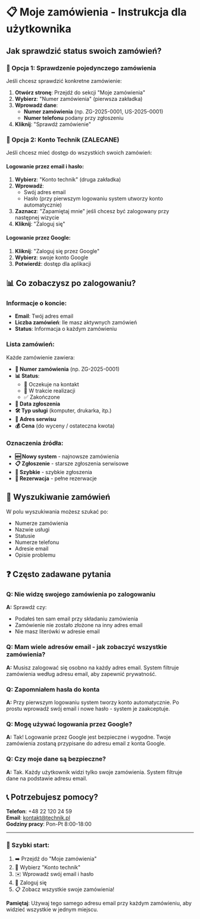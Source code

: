 # 📋 Moje zamówienia - Instrukcja dla użytkownika

## Jak sprawdzić status swoich zamówień?

### 🔐 Opcja 1: Sprawdzenie pojedynczego zamówienia

Jeśli chcesz sprawdzić konkretne zamówienie:

1. **Otwórz stronę**: Przejdź do sekcji "Moje zamówienia"
2. **Wybierz**: "Numer zamówienia" (pierwsza zakładka)
3. **Wprowadź dane**:
   - **Numer zamówienia** (np. ZG-2025-0001, US-2025-0001)
   - **Numer telefonu** podany przy zgłoszeniu
4. **Kliknij**: "Sprawdź zamówienie"

### 👤 Opcja 2: Konto Technik (ZALECANE)

Jeśli chcesz mieć dostęp do wszystkich swoich zamówień:

#### Logowanie przez email i hasło:
1. **Wybierz**: "Konto technik" (druga zakładka)
2. **Wprowadź**:
   - Swój adres email
   - Hasło (przy pierwszym logowaniu system utworzy konto automatycznie)
3. **Zaznacz**: "Zapamiętaj mnie" jeśli chcesz być zalogowany przy następnej wizycie
4. **Kliknij**: "Zaloguj się"

#### Logowanie przez Google:
1. **Kliknij**: "Zaloguj się przez Google"
2. **Wybierz**: swoje konto Google
3. **Potwierdź**: dostęp dla aplikacji

## 📊 Co zobaczysz po zalogowaniu?

### Informacje o koncie:
- **Email**: Twój adres email
- **Liczba zamówień**: Ile masz aktywnych zamówień
- **Status**: Informacja o każdym zamówieniu

### Lista zamówień:
Każde zamówienie zawiera:
- **🔢 Numer zamówienia** (np. ZG-2025-0001)
- **📊 Status**: 
  - 🔄 Oczekuje na kontakt
  - 🔧 W trakcie realizacji  
  - ✅ Zakończone
- **📅 Data zgłoszenia**
- **🛠️ Typ usługi** (komputer, drukarka, itp.)
- **📍 Adres serwisu**
- **💰 Cena** (do wyceny / ostateczna kwota)

### Oznaczenia źródła:
- **🆕 Nowy system** - najnowsze zamówienia
- **📋 Zgłoszenie** - starsze zgłoszenia serwisowe
- **📱 Szybkie** - szybkie zgłoszenia 
- **📝 Rezerwacja** - pełne rezerwacje

## 🔎 Wyszukiwanie zamówień

W polu wyszukiwania możesz szukać po:
- Numerze zamówienia
- Nazwie usługi
- Statusie
- Numerze telefonu
- Adresie email
- Opisie problemu

## ❓ Często zadawane pytania

### Q: Nie widzę swojego zamówienia po zalogowaniu
**A:** Sprawdź czy:
- Podałeś ten sam email przy składaniu zamówienia
- Zamówienie nie zostało złożone na inny adres email
- Nie masz literówki w adresie email

### Q: Mam wiele adresów email - jak zobaczyć wszystkie zamówienia?
**A:** Musisz zalogować się osobno na każdy adres email. System filtruje zamówienia według adresu email, aby zapewnić prywatność.

### Q: Zapomniałem hasła do konta
**A:** Przy pierwszym logowaniu system tworzy konto automatycznie. Po prostu wprowadź swój email i nowe hasło - system je zaakceptuje.

### Q: Mogę używać logowania przez Google?
**A:** Tak! Logowanie przez Google jest bezpieczne i wygodne. Twoje zamówienia zostaną przypisane do adresu email z konta Google.

### Q: Czy moje dane są bezpieczne?
**A:** Tak. Każdy użytkownik widzi tylko swoje zamówienia. System filtruje dane na podstawie adresu email.

## 📞 Potrzebujesz pomocy?

**Telefon**: +48 22 120 24 59  
**Email**: kontakt@technik.pl  
**Godziny pracy**: Pon-Pt 8:00-18:00

---

### 🎯 Szybki start:

1. ➡️ Przejdź do "Moje zamówienia"
2. 🔄 Wybierz "Konto technik"  
3. ✉️ Wprowadź swój email i hasło
4. 🔐 Zaloguj się
5. 📋 Zobacz wszystkie swoje zamówienia!

**Pamiętaj**: Używaj tego samego adresu email przy każdym zamówieniu, aby widzieć wszystkie w jednym miejscu.
